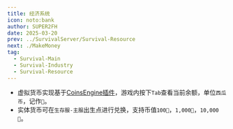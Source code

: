 ```yaml
---
title: 经济系统
icon: noto:bank
author: SUPER2FH
date: 2025-03-20
prev: ../SurvivalServer/Survival-Resource
next: ./MakeMoney
tag:
  - Survival-Main
  - Survival-Industry
  - Survival-Resource
---
```


- 虚拟货币实现基于[CoinsEngine插件](https://nightexpressdev.com/coinsengine/)，游戏内按下`Tab`查看当前余额，单位`西瓜币`，记作`🍉`。
- 实体货币可在`生存服-主服`出生点进行兑换，支持币值`100🍉`，`1,000🍉`，`10,000🍉`。